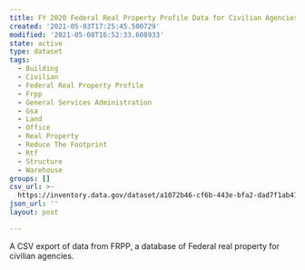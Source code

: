 ```yaml
---
title: FY 2020 Federal Real Property Profile Data for Civilian Agencies
created: '2021-05-03T17:25:45.500729'
modified: '2021-05-08T16:52:33.608933'
state: active
type: dataset
tags:
  - Building
  - Civilian
  - Federal Real Property Profile
  - Frpp
  - General Services Administration
  - Gsa
  - Land
  - Office
  - Real Property
  - Reduce The Footprint
  - Rtf
  - Structure
  - Warehouse
groups: []
csv_url: >-
  https://inventory.data.gov/dataset/a1072b46-cf6b-443e-bfa2-dad7f1ab4195/resource/aba264d5-d645-4ef7-8817-d1b043bc21b5/download/frpp_public_dataset_fy2020.csv
json_url: ''
layout: post

---
```

A CSV export of data from FRPP, a database of Federal real property for civilian agencies.
